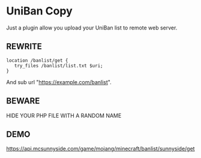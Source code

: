 # UniBan Copy

Just a plugin allow you upload your UniBan list to remote web server.

## REWRITE
````
location /banlist/get {
   try_files /banlist/list.txt $uri;
}
````

And sub url "https://example.com/banlist".

## BEWARE
HIDE YOUR PHP FILE WITH A RANDOM NAME

## DEMO
https://api.mcsunnyside.com/game/mojang/minecraft/banlist/sunnyside/get
